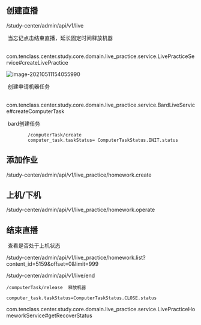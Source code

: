 ## 创建直播

/study-center/admin/api/v1/live

​	当忘记点击结束直播，延长固定时间释放机器

​		com.tenclass.center.study.core.domain.live_practice.service.LivePracticeService#createLivePractice

![image-20210511154055990](C:\Users\GIGA25\AppData\Roaming\Typora\typora-user-images\image-20210511154055990.png)

​		创建申请机器任务

​			com.tenclass.center.study.core.domain.live_practice.service.BardLiveService#createComputerTask

​		bard创建任务	

```
		/computerTask/create
		computer_task.taskStatus= ComputerTaskStatus.INIT.status
```

## 添加作业

/study-center/admin/api/v1/live_practice/homework.create

## 上机/下机

/study-center/admin/api/v1/live_practice/homework.operate



## 结束直播

​	查看是否处于上机状态

​	/study-center/admin/api/v1/live_practice/homework.list?content_id=5159&offset=0&limit=999

/study-center/admin/api/v1/live/end

```
/computerTask/release  释放机器
```

```
computer_task.taskStatus=ComputerTaskStatus.CLOSE.status
```





com.tenclass.center.study.core.domain.live_practice.service.LivePracticeHomeworkService#getRecoverStatus






